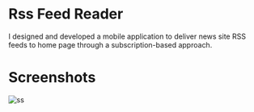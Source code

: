 # Rss Feed Reader
I designed and developed a mobile application to deliver news site RSS feeds to home page through a subscription-based approach.

# Screenshots
![ss](https://github.com/oguzkoc98/RssFeedReader/assets/91131952/4ef03132-5fb7-4c2e-bf27-0a87587c4538)
